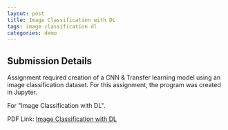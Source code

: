 ```yaml
---
layout: post
title: Image Classification with DL
tags: image classification dl 
categories: demo
---
```


## Submission Details

Assignment required creation of a CNN & Transfer learning model using an image classification dataset. For this assignment, the program was created in Jupyter.

For "Image Classification with DL".

PDF Link: [Image Classification with DL](https://coltonxan.github.io/Class_Portfolio/Image_Classification_with_DL.pdf)
